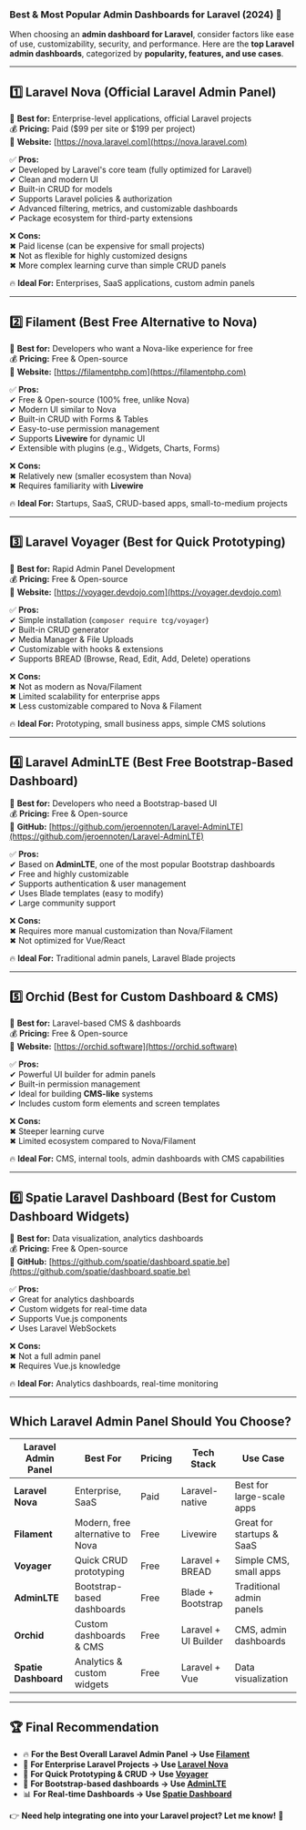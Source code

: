### **Best & Most Popular Admin Dashboards for Laravel (2024)** 🚀

When choosing an **admin dashboard for Laravel**, consider factors like ease of use, customizability, security, and performance. Here are the **top Laravel admin dashboards**, categorized by **popularity, features, and use cases**.

---

## **1️⃣ Laravel Nova (Official Laravel Admin Panel)**
🌟 **Best for:** Enterprise-level applications, official Laravel projects  
💰 **Pricing:** Paid ($99 per site or $199 per project)  
🔗 **Website:** [https://nova.laravel.com](https://nova.laravel.com)  

✅ **Pros:**  
✔ Developed by Laravel's core team (fully optimized for Laravel)  
✔ Clean and modern UI  
✔ Built-in CRUD for models  
✔ Supports Laravel policies & authorization  
✔ Advanced filtering, metrics, and customizable dashboards  
✔ Package ecosystem for third-party extensions  

❌ **Cons:**  
✖ Paid license (can be expensive for small projects)  
✖ Not as flexible for highly customized designs  
✖ More complex learning curve than simple CRUD panels  

🔥 **Ideal For:** Enterprises, SaaS applications, custom admin panels  

---

## **2️⃣ Filament (Best Free Alternative to Nova)**
🌟 **Best for:** Developers who want a Nova-like experience for free  
💰 **Pricing:** Free & Open-source  
🔗 **Website:** [https://filamentphp.com](https://filamentphp.com)  

✅ **Pros:**  
✔ Free & Open-source (100% free, unlike Nova)  
✔ Modern UI similar to Nova  
✔ Built-in CRUD with Forms & Tables  
✔ Easy-to-use permission management  
✔ Supports **Livewire** for dynamic UI  
✔ Extensible with plugins (e.g., Widgets, Charts, Forms)  

❌ **Cons:**  
✖ Relatively new (smaller ecosystem than Nova)  
✖ Requires familiarity with **Livewire**  

🔥 **Ideal For:** Startups, SaaS, CRUD-based apps, small-to-medium projects  

---

## **3️⃣ Laravel Voyager (Best for Quick Prototyping)**
🌟 **Best for:** Rapid Admin Panel Development  
💰 **Pricing:** Free & Open-source  
🔗 **Website:** [https://voyager.devdojo.com](https://voyager.devdojo.com)  

✅ **Pros:**  
✔ Simple installation (`composer require tcg/voyager`)  
✔ Built-in CRUD generator  
✔ Media Manager & File Uploads  
✔ Customizable with hooks & extensions  
✔ Supports BREAD (Browse, Read, Edit, Add, Delete) operations  

❌ **Cons:**  
✖ Not as modern as Nova/Filament  
✖ Limited scalability for enterprise apps  
✖ Less customizable compared to Nova & Filament  

🔥 **Ideal For:** Prototyping, small business apps, simple CMS solutions  

---

## **4️⃣ Laravel AdminLTE (Best Free Bootstrap-Based Dashboard)**
🌟 **Best for:** Developers who need a Bootstrap-based UI  
💰 **Pricing:** Free & Open-source  
🔗 **GitHub:** [https://github.com/jeroennoten/Laravel-AdminLTE](https://github.com/jeroennoten/Laravel-AdminLTE)  

✅ **Pros:**  
✔ Based on **AdminLTE**, one of the most popular Bootstrap dashboards  
✔ Free and highly customizable  
✔ Supports authentication & user management  
✔ Uses Blade templates (easy to modify)  
✔ Large community support  

❌ **Cons:**  
✖ Requires more manual customization than Nova/Filament  
✖ Not optimized for Vue/React  

🔥 **Ideal For:** Traditional admin panels, Laravel Blade projects  

---

## **5️⃣ Orchid (Best for Custom Dashboard & CMS)**
🌟 **Best for:** Laravel-based CMS & dashboards  
💰 **Pricing:** Free & Open-source  
🔗 **Website:** [https://orchid.software](https://orchid.software)  

✅ **Pros:**  
✔ Powerful UI builder for admin panels  
✔ Built-in permission management  
✔ Ideal for building **CMS-like** systems  
✔ Includes custom form elements and screen templates  

❌ **Cons:**  
✖ Steeper learning curve  
✖ Limited ecosystem compared to Nova/Filament  

🔥 **Ideal For:** CMS, internal tools, admin dashboards with CMS capabilities  

---

## **6️⃣ Spatie Laravel Dashboard (Best for Custom Dashboard Widgets)**
🌟 **Best for:** Data visualization, analytics dashboards  
💰 **Pricing:** Free & Open-source  
🔗 **GitHub:** [https://github.com/spatie/dashboard.spatie.be](https://github.com/spatie/dashboard.spatie.be)  

✅ **Pros:**  
✔ Great for analytics dashboards  
✔ Custom widgets for real-time data  
✔ Supports Vue.js components  
✔ Uses Laravel WebSockets  

❌ **Cons:**  
✖ Not a full admin panel  
✖ Requires Vue.js knowledge  

🔥 **Ideal For:** Analytics dashboards, real-time monitoring  

---

## **Which Laravel Admin Panel Should You Choose?**
| Laravel Admin Panel | Best For | Pricing | Tech Stack | Use Case |
|---------------------|----------|---------|------------|-----------|
| **Laravel Nova** | Enterprise, SaaS | Paid | Laravel-native | Best for large-scale apps |
| **Filament** | Modern, free alternative to Nova | Free | Livewire | Great for startups & SaaS |
| **Voyager** | Quick CRUD prototyping | Free | Laravel + BREAD | Simple CMS, small apps |
| **AdminLTE** | Bootstrap-based dashboards | Free | Blade + Bootstrap | Traditional admin panels |
| **Orchid** | Custom dashboards & CMS | Free | Laravel + UI Builder | CMS, admin dashboards |
| **Spatie Dashboard** | Analytics & custom widgets | Free | Laravel + Vue | Data visualization |

---

## **🏆 Final Recommendation**
- 🔥 **For the Best Overall Laravel Admin Panel → Use [Filament](https://filamentphp.com/)**
- 🏢 **For Enterprise Laravel Projects → Use [Laravel Nova](https://nova.laravel.com/)**
- 🚀 **For Quick Prototyping & CRUD → Use [Voyager](https://voyager.devdojo.com/)**
- 🎨 **For Bootstrap-based dashboards → Use [AdminLTE](https://github.com/jeroennoten/Laravel-AdminLTE)**
- 📊 **For Real-time Dashboards → Use [Spatie Dashboard](https://github.com/spatie/dashboard.spatie.be)**

👉 **Need help integrating one into your Laravel project? Let me know!** 🚀
